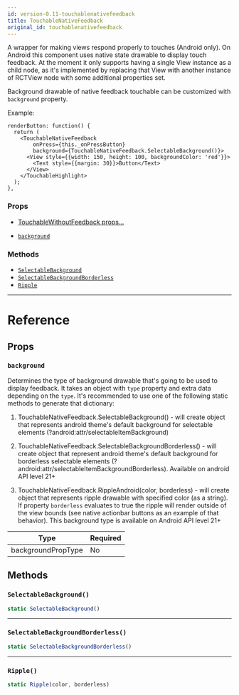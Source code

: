 ```yaml
---
id: version-0.11-touchablenativefeedback
title: TouchableNativeFeedback
original_id: touchablenativefeedback
---
```


A wrapper for making views respond properly to touches (Android only). On Android this component uses native state drawable to display touch feedback. At the moment it only supports having a single View instance as a child node, as it's implemented by replacing that View with another instance of RCTView node with some additional properties set.

Background drawable of native feedback touchable can be customized with `background` property.

Example:

```
renderButton: function() {
  return (
    <TouchableNativeFeedback
        onPress={this._onPressButton}
        background={TouchableNativeFeedback.SelectableBackground()}>
      <View style={{width: 150, height: 100, backgroundColor: 'red'}}>
        <Text style={{margin: 30}}>Button</Text>
      </View>
    </TouchableHighlight>
  );
},
```

### Props

- [TouchableWithoutFeedback props...](touchablewithoutfeedback#props)

* [`background`](touchablenativefeedback#background)

### Methods

- [`SelectableBackground`](touchablenativefeedback#selectablebackground)
- [`SelectableBackgroundBorderless`](touchablenativefeedback#selectablebackgroundborderless)
- [`Ripple`](touchablenativefeedback#ripple)

---

# Reference

## Props

### `background`

Determines the type of background drawable that's going to be used to display feedback. It takes an object with `type` property and extra data depending on the `type`. It's recommended to use one of the following static methods to generate that dictionary:

1. TouchableNativeFeedback.SelectableBackground() - will create object that represents android theme's default background for selectable elements (?android:attr/selectableItemBackground)

2. TouchableNativeFeedback.SelectableBackgroundBorderless() - will create object that represent android theme's default background for borderless selectable elements (?android:attr/selectableItemBackgroundBorderless). Available on android API level 21+

3. TouchableNativeFeedback.RippleAndroid(color, borderless) - will create object that represents ripple drawable with specified color (as a string). If property `borderless` evaluates to true the ripple will render outside of the view bounds (see native actionbar buttons as an example of that behavior). This background type is available on Android API level 21+

| Type               | Required |
| ------------------ | -------- |
| backgroundPropType | No       |

## Methods

### `SelectableBackground()`

```jsx
static SelectableBackground()
```

---

### `SelectableBackgroundBorderless()`

```jsx
static SelectableBackgroundBorderless()
```

---

### `Ripple()`

```jsx
static Ripple(color, borderless)
```
